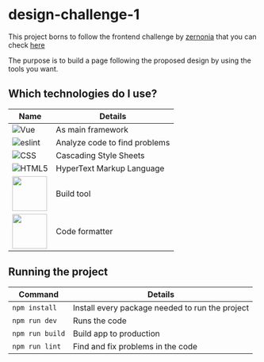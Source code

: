 # design-challenge-1

This project borns to follow the frontend challenge by [zernonia](https://github.com/zernonia) that you can check [here](https://blog.zernonia.com/i-design-you-build-frontend-challenge-1)

The purpose is to build a page following the proposed design by using the tools you want.


## Which technologies do I use?
| Name | Details |
|--------|----------|
| ![Vue](https://www.vectorlogo.zone/logos/vuejs/vuejs-icon.svg) | As main framework |
| ![eslint](https://www.vectorlogo.zone/logos/eslint/eslint-icon.svg) | Analyze code to find problems |
| ![CSS](https://www.vectorlogo.zone/logos/w3_css/w3_css-icon.svg) | Cascading Style Sheets |
| ![HTML5](https://www.vectorlogo.zone/logos/w3_html5/w3_html5-icon.svg) | HyperText Markup Language |
| <img src="https://raw.githubusercontent.com/gilbarbara/logos/80c549990a0f513dcbaf3c9eab6a1a620df76088/logos/vitejs.svg" width="70" height="70"> | Build tool |
| <img src="https://raw.githubusercontent.com/manuelbieh/logo-file-icons/6a172ce5a46ecfafe5db7f2ec624f4602cde9b8e/icons/prettier.svg" width="70" height="70"> | Code formatter |

## Running the project
 
| Command | Details |
| ------- | -------- |
| `npm install` | Install every package needed to run the project |
| `npm run dev` | Runs the code |
| `npm run build` | Build app to production |
| `npm run lint` | Find and fix problems in the code |
